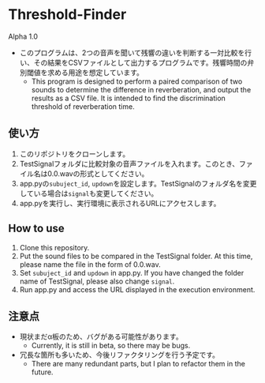 # Threshold-Finder
Alpha 1.0

- このプログラムは、2つの音声を聞いて残響の違いを判断する一対比較を行い、その結果をCSVファイルとして出力するプログラムです。残響時間の弁別閾値を求める用途を想定しています。
  - This program is designed to perform a paired comparison of two sounds to determine the difference in reverberation, and output the results as a CSV file. It is intended to find the discrimination threshold of reverberation time.

## 使い方

1. このリポジトリをクローンします。
2. TestSignalフォルダに比較対象の音声ファイルを入れます。このとき、ファイル名は0.0.wavの形式としてください。
3. app.pyの`subuject_id`, `updown`を設定します。TestSignalのフォルダ名を変更している場合は`signal`も変更してください。
4. app.pyを実行し、実行環境に表示されるURLにアクセスします。

## How to use

1. Clone this repository.
2. Put the sound files to be compared in the TestSignal folder. At this time, please name the file in the form of 0.0.wav.
3. Set `subuject_id` and `updown` in app.py. If you have changed the folder name of TestSignal, please also change `signal`.
4. Run app.py and access the URL displayed in the execution environment.

## 注意点

- 現状まだα板のため、バグがある可能性があります。
  - Currently, it is still in beta, so there may be bugs.
- 冗長な箇所も多いため、今後リファクタリングを行う予定です。
  - There are many redundant parts, but I plan to refactor them in the future.
